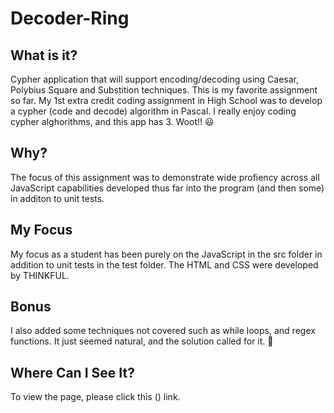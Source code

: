 # Decoder-Ring

## What is it?
Cypher application that will support encoding/decoding using Caesar, Polybius Square and Substition techniques.  This is my favorite assignment so far. My 1st extra credit coding assignment in High School was to develop a cypher (code and decode) algorithm in Pascal. I really enjoy coding cypher alghorithms, and this app has 3.  Woot!! 😃

## Why?
The focus of this assignment was to demonstrate wide profiency across all JavaScript capabilities developed thus far into the program (and then some) in additon to unit tests. 

## My Focus
My focus as a student has been purely on the JavaScript in the src folder in addition to unit tests in the test folder. The HTML and CSS were developed by THINKFUL. 

## Bonus
I also added some techniques not covered such as while loops, and regex functions. It just seemed natural, and the solution called for it. 🙂

## Where Can I See It?
To view the page, please click this () link.

